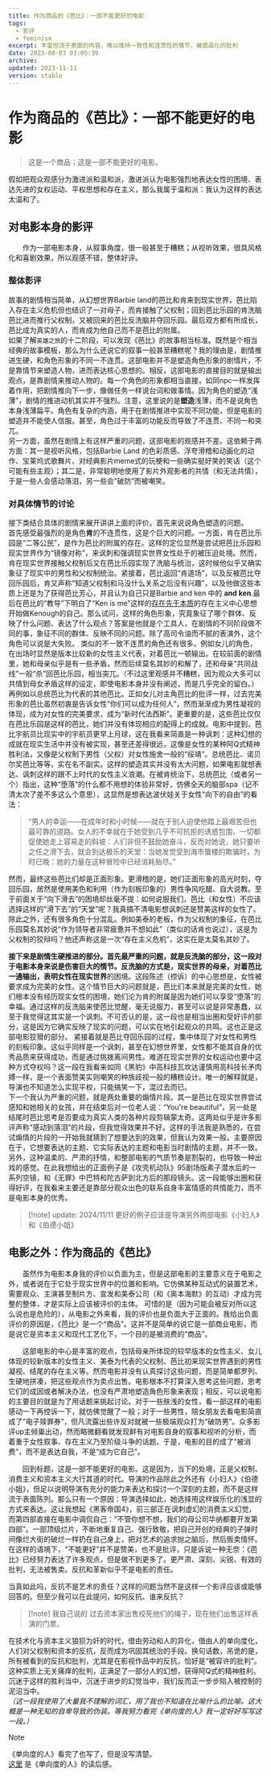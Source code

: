 ```yaml
---
title: 作为商品的《芭比》：一部不能更好的电影
tags:
  - 影评
  - feminism
excerpt: 丰富但流于表面的内容，难以维持一致性和连贯性的情节，被商品化的批判
date: 2023-08-03 03:05:39
archive: 
updated: 2023-11-11
version: stable
---
```


# 作为商品的《芭比》：一部不能更好的电影

> 这是一个商品；这是一部不能更好的电影。

假如把观众观感分为激进派和温和派，激进派认为电影强烈地表达女性的困境、表达先进的女权运动、平权思想和存在主义，那么我属于温和派：我认为这样的表达太温和了。

## 对电影本身的影评

&emsp;&emsp;作为一部电影本身，从叙事角度，很一般甚至于糟糕；从视听效果，很具风格化和喜剧效果，所以观感不错，整体好评。

### 整体影评

故事的剧情相当简单，从幻想世界Barbie land的芭比和肯来到现实世界，芭比陷入存在主义危机但也结识了一对母子，而肯接触了父权制；回到芭比乐园的肯洗脑芭比进而推行父权制，又被回来的芭比反洗脑并夺回乐园。最后双方都有所成长，芭比成为真实的人，而肯成为他自己而不是芭比的附属。  
如果了解`英雄之旅`的十二阶段，可以发现《芭比》的故事相当标准。既然是个相当经典的故事模板，那么为什么还说它的叙事一般甚至糟糕呢？我的理由是，剧情推进生硬，和角色形象的不同一不连贯。这部电影并不是塑造角色形象的剧情片，不是靠情节来塑造人物，进而表达核心思想的。相反，这部电影的直接目的就是输出观点，是靠剧情来推动人物的。每一个角色的形象都相当直接，如同npc一样发挥着作用，把剧情推向下一步，像做任务一样说台词和做事情。因为角色的塑造“浅薄”，剧情的推进动机其实并不强烈。注意，这里说的是**塑造**浅薄，而不是说角色本身浅薄扁平。角色有复杂的内涵，用于在剧情推进中实现不同功能，但是电影的塑造并不能使人信服。甚至，角色过于丰富的功能反而导致了不连贯、不同一和突兀。  
另一方面，虽然在剧情上有这样严重的问题，这部电影的观感并不差。这依赖于两方面：其一是视听风格，包括Barbie Land 的色彩质感、浮夸滑稽和动画化的动作、宝莱坞式歌舞片、对经典影片meme式的玩梗和一些确实挺好笑的笑话（这个可能有些主观）；其二是，非常聪明地使用了影片外观影者的共情（和无法共情），于是一些人会感动落泪，另一些会“破防”而被嘲笑。

### 对具体情节的讨论

接下类结合具体的剧情来展开讲讲上面的评价。首先来说说角色塑造的问题。  
首先感受最强烈的是角色**肯**的不连贯性，这是个巨大的问题。一方面，肯在芭比乐园是“二等公民”，是作为芭比的附属的存在。这样的定位显然是尝试把芭比乐园和现实世界作为“镜像对称”，来讽刺和强调现实世界女性处于的被压迫处境。然而，肯在现实世界接触父权制后又在芭比乐园实现了洗脑与统治，这时候他似乎又确实象征了现实中的男性和父权制统治。紧接着，芭比返回“肯道场”，以及反被芭比夺回乐园后，肯又声称“知道父权制和马没什么关系之后没有兴趣”，以及他做这些本质上还是为了获得芭比芳心，并且认为自己只是Barbie and ken 中的 **and ken**.最后在芭比的“教导”下明白了“Ken is me”这样的<u>存在先于本质</u>的存在主义中心思想开始做Kenough的自己。那么试问，这样的角色形象，究竟象征了哪个群体、反映了什么问题、表达了什么观点？答案是他就是个工具人，在剧情的不同阶段做不同的事，象征不同的群体、反映不同的问题。除了高司令油而不腻的表演外，这个角色可以说是大失败。
类似的不一致不连贯的角色还有很多。例如女儿的角色，在出场时显然是版本比较新的女性主义代表，对着芭比一顿输出。在较前面的剧情里，她和母亲似乎是有一些矛盾，然而后续莫名其妙的和解了，还和母亲“共同战线”一般“杀”回芭比乐园，相当突兀。（不过这里观感并不糟糕，因为观众大多可以共情到母女矛盾这样的设定，即使电影本身并没有阐述，而是几乎完全的留白。）
再例如以总统芭比为代表的其他芭比。正如女儿对主角芭比的批评一样，过去完美形象的芭比虽然初衷是告诉女性“你们可以成为任何人”，然而渐渐成为男性凝视的体现，成为对女性的完美要求，成为“新时代法西斯”。更重要的是，这些芭比仅仅在芭比乐园是这样的芭比，她们并没有体现相应的配得上的成就。电影中提到，芭比宇航员比现实中的宇航员更早上月球，这在我看来简直是一种讽刺：这种幻想的成就在现实生活中并没有被实现，甚至还差得很远，这像是女性的某种阿Q式精神胜利法，又像是父权制下男性（父权）对女性施舍一般的“绥靖”。总统芭比、诺贝尔奖芭比等等，实在名不副实。这样的塑造其实并没有太大问题，如果电影就想表达、讽刺这样的跟不上时代的女性主义浪潮。在被肯统治下，总统芭比（或者另一个）指出，这种“堕落”的什么都不用想的体验非常好，仿佛全天的脑部spa（记不清太次了差不多这么个意思），这显然是想表达波伏娃关于女性“向下的自由”的看法：

> “男人的幸运——在成年时和小时候——就在于别人迫使他踏上最艰苦但也最可靠的道路。女人的不幸就在于她受到几乎不可抗拒的诱惑包围，一切都促使她走上容易走的斜坡：人们非但不鼓励她奋斗，反而对她说，她只要听之任之滑下去，就会到达极乐的天堂：当她发觉受到海市蜃楼的欺骗时，为时已晚：她的力量在这种冒险中已经消耗殆尽。”

然而，最终这些芭比们却是正面形象。更滑稽的是，她们正面形象的高光时刻，夺回乐园，居然是使用美色和利用（作为刻板印象的）男性争风吃醋、自大说教。至于前面关于“向下滑去”的困境却丝毫不提：如何说服我们，芭比（和女性）不应该选择这样的“滑下去”的“天堂”呢？我真搞不清电影想讽刺还是赞美这样的女性了。  
除此之外，还有很多角色十分混乱。例如美泰的老板，作为父权制的象征，在芭比乐园莫名其妙说“作为领导者非常疲惫并不想如此”（类似的话肯也说过），这是为父权制的狡辩吗？他还声称这是一次“存在主义危机”，这实在是太莫名其妙了。

**接下来是剧情生硬推进的部分。**首先最严重的问题，就是反洗脑的部分，这一段对于电影本身来说是伤害巨大的情节。反洗脑的方式是，现实世界的母亲，对着芭比一通输出，表明女性**在现实世界**的困境。这段陈述（控诉）的中心思想是，女性被要求成为完美的女性。这个情节巨大的问题就是，芭比们本来就是完美的女性，她们根本没有经历现实女性的困境，她们沦为肯的附属是因为她们可以享受“堕落”的幸福。通过这样的反洗脑来使芭比觉醒，毫无说服力，甚至可以说是非常愚蠢，以至于我觉得这其实是一个讽刺。不可否认的是，这一段也是相当出圈和受好评的部分，这是因为它确实反映了现实的问题，可以实在地引起观众的共鸣。这也正是这部电影狡猾的部分。
紧接着就是芭比夺回乐园的过程，集中体现了对女性和男性的刻板印象。这似乎同样是一个讽刺，甚至在幻想世界里，女性都不能其自身的优秀品质来获得成功，而是通过挑拨离间男性。难道在现实世界的女权运动也要中这种方式夺权吗？这一段在我看来如同《黑豹》中高科技瓦坎达谨慎用高科技长矛肉搏一样，是一个表面赞美实则嘲笑的种族歧视一般的糟糕设计。唯一的解释就是，导演也不知道怎么实现平权，只能搞笑一下，混过去而已。  
下一个我认为严重的问题，就是两处重要的煽情片段。其一是芭比在现实世界尝试感知和她相关的女孩，并在结束后对一位老人说：“You're beautiful”，另一处是结尾时芭比思考是否要成为真实人类的各种片段剪辑蒙太奇。这两处似乎是许多影评声称“感动到落泪”的片段，但我觉得效果并不好。这样的手法我是熟悉的，在尝试煽情的片段的一开始我就猜到了想要达到的效果，但我认为效果一般。主要原因在于，它想要表达的主题、它实际表达的主题和电影当时剧情的主题，并不一致。另外，这种温柔的、严肃的抒情，和整部电影的气质节奏是割裂的，也导致一种出戏的感觉。在此我想给出的正面例子是《攻壳机动队》95剧场版素子潜水后的一系列空镜，和《无罪》中巴特和陀古萨到北方后的那段镜头。这一段能够出圈和获得好评，在我看来主要还是靠部分观众出色的联系自身丰富情感的共情能力，而不是电影本身的优秀。
> [!note] update: 2024/11/11
> 更好的例子应该是导演另外两部电影《小妇人》和《伯德小姐》

## 电影之外：作为商品的《芭比》

&emsp;&emsp;虽然作为电影本身我的评价以负面为主，但是这部电影的主要意义在于电影之外，或者说在于它处于现实世界中的位置和影响。它仿佛某种互动式的装置艺术，需要观众、主演甚至制片方、宣发和美泰公司（和《奥本海默》的互动）才成为完整的整体，才是实际上应该被评价的主体。
可惜的是（因为可能会被反对所以这么说也是危险的），从电影之外来看，我的评价也是负面大于正面的。我给出负面评价的原因是，《芭比》是一个“商品”。这并不是简单的说它是一部商业电影，而是说它是资本主义和现代工艺化下，一个目的是被消费的“商品”。

&emsp;&emsp;这部电影的中心是丰富的观点，包括母亲所体现的较早版本的女性主义、女儿体现的较新版本的女性主义、美泰为代表的父权制、芭比初来现实世界遇到的男性凝视、结尾的存在主义等。然而电影并没有认真探讨这些问题，而是简单都罗列、生硬地拼凑，把这些观点作为卖点出售。电影根本不打算深入思考这些问题，思考它们的成因或者解决办法，也没有严肃地塑造角色形象来表现；相反，可以说电影的主要目的就是为了用话题来挑起讨论。对于一些肤浅的女性，看一部这样的电影感动一下再控诉一下，就仿佛觉醒了一般；对于一些男性，陪女朋友去看电影简直成了“电子赎罪券”，但凡流露出些许反对就被一些极端观众打为“破防男”。众多影评up主倾巢出动，然而略微翻看就发现鲜有对电影自身的叙事和视听的分析，而着重于女性叙事、存在主义乃至阶级斗争的话题。于是，电影的目的成了“被消费”，而不是表达自我，不是“成为它自己”。

&emsp;&emsp;回到标题，这是一部不能更好的电影。这是因为，当下的处境，正是父权制、消费主义和资本主义大行其道的时代。导演的作品除此之外还有《小妇人》《伯德小姐》，但足以说明导演有充分的能力来表达和探讨一个深刻的主题，而不是这样流于表面陈列。那么只有一个原因：导演选择如此，她选择用这样娱乐化的浅显的方式来表达。这让我想起《黑客帝国4》，前三部正在讽刺虚幻的消费主义幻觉，而第四部直接在电影中调侃自己：“不管你想不想，我们的母公司华纳都要开发第四部”。一部顶级烂片，不断地重复自己、强行致敬，把自己开创的经典的子弹时间像烂大街的破烂一样扔在自己身上，把对艺术的追求抛之脑后，然后贩卖情怀。在这样的语境下，“不能更好”并不是赞美，也不是批评，只是诉说一种无奈：《芭比》已经努力表达了许多观点，但是做不到更多了。更严肃、深刻、尖锐、有效的批判，无法被售卖。反抗和革新似乎不是电影的责任。

当真如此吗，反抗不是艺术的责任？这样的问题当然不是这样一个影评应该或能够回答的。但至少我可以在此提问，如何反抗、谁来反抗？
> [!note] 我自己说的
> 过去资本家出售绞死他们的绳子，现在他们出售这样表演的门票。  

在技术化与资本主义狼狈为奸的时代，借由劳动和人的异化，借由人的单向度化，人们对父权制和资本的反抗，反而成为巩固其统治的手段。换句话数，吊诡的是，所有被看到的反抗和批判，尤其是在影视作品中的反抗，恰好是“被容许的批判”。这种实质上无关痛痒的批判，正满足了一部分人的幻想，获得阿Q式的精神胜利。沉迷于这样的胜利当中，沉迷于进步的幻觉当中，我们反而正一步步陷入被控制的泥沼当中。  
_（这一段我使用了大量我不理解的词汇，用了我也不知道在比喻什么的比喻。这大概是一种无知的自卑导致的伪装。等我努力看完《单向度的人》我一定好好写写这一段。）_
> [!note]
> 《单向度的人》看完了也写了，但是没写清楚。  
> [这里](https://hiraethecho.github.io/wiki/reading/one-dimensional-man) 是《单向度的人》的读后感。
